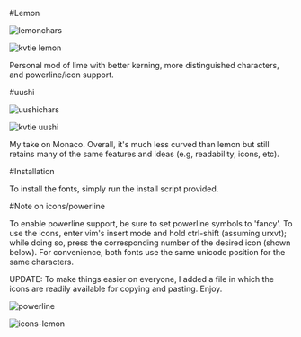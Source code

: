 #Lemon

![lemonchars](http://a.pomf.se/2Bh1.png)

![kvtie lemon](http://a.pomf.se/9Dt2.png)

Personal mod of lime with better kerning, more distinguished characters, and powerline/icon support.


#uushi

![uushichars](http://a.pomf.se/3Cg6-983.png)

![kvtie uushi](http://a.pomf.se/8Tl3.png)

My take on Monaco. Overall, it's much less curved than lemon but still retains many of the same features and ideas (e.g, readability, icons, etc).


#Installation

To install the fonts, simply run the install script provided.

#Note on icons/powerline

To enable powerline support, be sure to set powerline symbols to 'fancy'. To use the icons, enter vim's insert mode and hold ctrl-shift (assuming urxvt); while doing so, press the corresponding number of the desired icon (shown below). For convenience, both fonts use the same unicode position for the same characters. 

UPDATE: To make things easier on everyone, I added a file in which the icons are readily available for copying and pasting. Enjoy.

![powerline](http://a.pomf.se/0Oa6.png)

![icons-lemon](http://a.pomf.se/sf85t.png)

